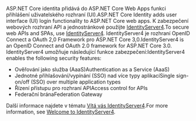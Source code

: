 <span data-ttu-id="c8432-101">ASP.NET Core identita přidává do ASP.NET Core Web Apps funkci přihlášení uživatelského rozhraní (UI).</span><span class="sxs-lookup"><span data-stu-id="c8432-101">ASP.NET Core Identity adds user interface (UI) login functionality to ASP.NET Core web apps.</span></span> <span data-ttu-id="c8432-102">K zabezpečení webových rozhraní API a jednostránkové použijte [IdentityServer4](https://identityserver.io).</span><span class="sxs-lookup"><span data-stu-id="c8432-102">To secure web APIs and SPAs, use [IdentityServer4](https://identityserver.io).</span></span> <span data-ttu-id="c8432-103">IdentityServer4 je rozhraní OpenID Connect a OAuth 2,0 Framework pro ASP.NET Core 3,0.</span><span class="sxs-lookup"><span data-stu-id="c8432-103">IdentityServer4 is an OpenID Connect and OAuth 2.0 framework for ASP.NET Core 3.0.</span></span> <span data-ttu-id="c8432-104">IdentityServer4 umožňuje následující funkce zabezpečení:</span><span class="sxs-lookup"><span data-stu-id="c8432-104">IdentityServer4 enables the following security features:</span></span>

* <span data-ttu-id="c8432-105">Ověřování jako služba (AaaS)</span><span class="sxs-lookup"><span data-stu-id="c8432-105">Authentication as a Service (AaaS)</span></span>
* <span data-ttu-id="c8432-106">Jednotné přihlašování/vypínání (SSO) nad více typy aplikací</span><span class="sxs-lookup"><span data-stu-id="c8432-106">Single sign-on/off (SSO) over multiple application types</span></span>
* <span data-ttu-id="c8432-107">Řízení přístupu pro rozhraní API</span><span class="sxs-lookup"><span data-stu-id="c8432-107">Access control for APIs</span></span>
* <span data-ttu-id="c8432-108">Federační brána</span><span class="sxs-lookup"><span data-stu-id="c8432-108">Federation Gateway</span></span>

<span data-ttu-id="c8432-109">Další informace najdete v tématu [Vítá vás IdentityServer4](http://docs.identityserver.io/en/latest/index.html).</span><span class="sxs-lookup"><span data-stu-id="c8432-109">For more information, see [Welcome to IdentityServer4](http://docs.identityserver.io/en/latest/index.html).</span></span>